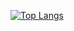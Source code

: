 [![Top Langs](https://github-readme-stats.vercel.app/api/top-langs/?username=maestro-zacht)](https://github.com/anuraghazra/github-readme-stats)

<!--
**Maestro-Zacht/Maestro-Zacht** is a ✨ _special_ ✨ repository because its `README.md` (this file) appears on your GitHub profile.

Here are some ideas to get you started:

- 🔭 I’m currently working on ...
- 🌱 I’m currently learning ...
- 👯 I’m looking to collaborate on ...
- 🤔 I’m looking for help with ...
- 💬 Ask me about ...
- 📫 How to reach me: ...
- 😄 Pronouns: ...
- ⚡ Fun fact: ...
-->
